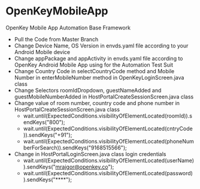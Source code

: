 # OpenKeyMobileApp
OpenKey Mobile App Automation Base Framework

- Pull the Code from Master Branch
- Change Device Name, OS Version in envds.yaml file according to your Android Mobile device
- Change appPackage and appActivity in envds.yaml file according to OpenKey Android Mobile App using for the Automation Test Suit
- Change Country Code in selectCountryCode method and Mobile Number in enterMobileNumber method in OpenKeyLoginScreen.java class
- Change Selectors roomIdDropdown, guestNameAdded and guestMobileNumberAdded in HostPortalCreateSessionScreen.java class
- Change value of room number, country code and phone number in HostPortalCreateSessionScreen.java class
  - wait.until(ExpectedConditions.visibilityOfElementLocated(roomId)).sendKeys("800");
  - wait.until(ExpectedConditions.visibilityOfElementLocated(cntryCode)).sendKeys("+91");
  - wait.until(ExpectedConditions.visibilityOfElementLocated(phoneNumberForSearch)).sendKeys("9168515566");
- Change in HostPortalLoginScreen.java class login credentials 
  - wait.until(ExpectedConditions.visibilityOfElementLocated(userName)).sendKeys("mrajgor@openkey.co"); 
  - wait.until(ExpectedConditions.visibilityOfElementLocated(password)).sendKeys("****");

